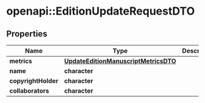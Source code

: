 # openapi::EditionUpdateRequestDTO

## Properties
Name | Type | Description | Notes
------------ | ------------- | ------------- | -------------
**metrics** | [**UpdateEditionManuscriptMetricsDTO**](UpdateEditionManuscriptMetricsDTO.md) |  | [optional] 
**name** | **character** |  | [optional] 
**copyrightHolder** | **character** |  | [optional] 
**collaborators** | **character** |  | [optional] 


